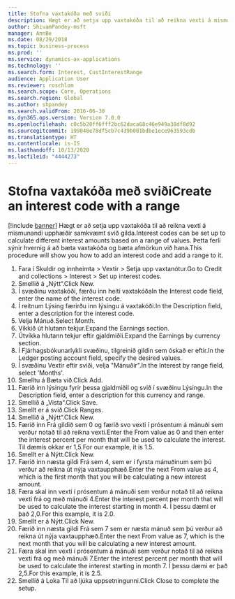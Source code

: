 ```yaml
---
title: Stofna vaxtakóða með sviði
description: Hægt er að setja upp vaxtakóða til að reikna vexti á mismunandi upphæðir samkvæmt svið gilda.
author: ShivamPandey-msft
manager: AnnBe
ms.date: 08/29/2018
ms.topic: business-process
ms.prod: ''
ms.service: dynamics-ax-applications
ms.technology: ''
ms.search.form: Interest, CustInterestRange
audience: Application User
ms.reviewer: roschlom
ms.search.scope: Core, Operations
ms.search.region: Global
ms.author: shpandey
ms.search.validFrom: 2016-06-30
ms.dyn365.ops.version: Version 7.0.0
ms.openlocfilehash: c0c5b20ff6fff2bc62daca68c46e949a38df8d92
ms.sourcegitcommit: 199848e78df5cb7c439b001bdbe1ece963593cdb
ms.translationtype: HT
ms.contentlocale: is-IS
ms.lasthandoff: 10/13/2020
ms.locfileid: "4444273"
---
```

# <a name="create-an-interest-code-with-a-range"></a><span data-ttu-id="86c68-103">Stofna vaxtakóða með sviði</span><span class="sxs-lookup"><span data-stu-id="86c68-103">Create an interest code with a range</span></span>

[!include [banner](../../includes/banner.md)]
<span data-ttu-id="86c68-104">Hægt er að setja upp vaxtakóða til að reikna vexti á mismunandi upphæðir samkvæmt svið gilda.</span><span class="sxs-lookup"><span data-stu-id="86c68-104">Interest codes can be set up to calculate different interest amounts based on a range of values.</span></span> <span data-ttu-id="86c68-105">Þetta ferli sýnir hvernig á að bæta vaxtakóða og bæta afmörkun við hana.</span><span class="sxs-lookup"><span data-stu-id="86c68-105">This procedure will show you how to add an interest code and add a range to it.</span></span>

1. <span data-ttu-id="86c68-106">Fara í Skuldir og innheimta > Vextir > Setja upp vaxtanótur.</span><span class="sxs-lookup"><span data-stu-id="86c68-106">Go to Credit and collections > Interest > Set up interest codes.</span></span>
2. <span data-ttu-id="86c68-107">Smellið á „Nýtt“.</span><span class="sxs-lookup"><span data-stu-id="86c68-107">Click New.</span></span>
3. <span data-ttu-id="86c68-108">Í svæðinu vaxtakóði, færðu inn heiti vaxtakóða</span><span class="sxs-lookup"><span data-stu-id="86c68-108">In the Interest code field, enter the name of the interest code.</span></span>
4. <span data-ttu-id="86c68-109">Í reitnum Lýsing færirðu inn lýsingu á vaxtakóði.</span><span class="sxs-lookup"><span data-stu-id="86c68-109">In the Description field, enter a description for the interest code.</span></span>
5. <span data-ttu-id="86c68-110">Velja Mánuð.</span><span class="sxs-lookup"><span data-stu-id="86c68-110">Select Month.</span></span>
6. <span data-ttu-id="86c68-111">Víkkið út hlutann tekjur.</span><span class="sxs-lookup"><span data-stu-id="86c68-111">Expand the Earnings section.</span></span>
7. <span data-ttu-id="86c68-112">Útvíkka hlutann tekjur eftir gjaldmiðli.</span><span class="sxs-lookup"><span data-stu-id="86c68-112">Expand the Earnings by currency section.</span></span>
8. <span data-ttu-id="86c68-113">Í Fjárhagsbókunarlykli svæðinu, tilgreinið gildin sem óskað er eftir.</span><span class="sxs-lookup"><span data-stu-id="86c68-113">In the Ledger posting account field, specify the desired values.</span></span>
9. <span data-ttu-id="86c68-114">Í svæðinu Vextir eftir sviði, velja "Mánuðir".</span><span class="sxs-lookup"><span data-stu-id="86c68-114">In the Interest by range field, select 'Months'.</span></span>
10. <span data-ttu-id="86c68-115">Smelltu á Bæta við.</span><span class="sxs-lookup"><span data-stu-id="86c68-115">Click Add.</span></span>
11. <span data-ttu-id="86c68-116">Færið inn lýsingu fyrir þessa gjaldmiðil og svið í svæðinu Lýsingu.</span><span class="sxs-lookup"><span data-stu-id="86c68-116">In the Description field, enter a description for this currency and range.</span></span>
12. <span data-ttu-id="86c68-117">Smellið á „Vista“.</span><span class="sxs-lookup"><span data-stu-id="86c68-117">Click Save.</span></span>
13. <span data-ttu-id="86c68-118">Smellt er á svið.</span><span class="sxs-lookup"><span data-stu-id="86c68-118">Click Ranges.</span></span>
14. <span data-ttu-id="86c68-119">Smellið á „Nýtt“.</span><span class="sxs-lookup"><span data-stu-id="86c68-119">Click New.</span></span>
15. <span data-ttu-id="86c68-120">Færið inn Frá gildið sem 0 og færið svo vexti í prósentum á mánuði sem verður notað til að reikna vexti.</span><span class="sxs-lookup"><span data-stu-id="86c68-120">Enter the From value as 0 and then enter the interest percent per month that will be used to calculate the interest.</span></span> <span data-ttu-id="86c68-121">Til dæmis okkar er 1,5.</span><span class="sxs-lookup"><span data-stu-id="86c68-121">For our example, it is 1.5.</span></span>
16. <span data-ttu-id="86c68-122">Smellt er á Nýtt.</span><span class="sxs-lookup"><span data-stu-id="86c68-122">Click New.</span></span>
17. <span data-ttu-id="86c68-123">Færið inn næsta gildi Frá sem 4, sem er í fyrsta mánuðinum sem þú verður að reikna út nýja vaxtaupphæð.</span><span class="sxs-lookup"><span data-stu-id="86c68-123">Enter the next From value as 4, which is the first month that you will be calculating a new interest amount.</span></span>
18. <span data-ttu-id="86c68-124">Færa skal inn vexti í prósentum á mánuði sem verður notað til að reikna vexti frá og með mánuði 4.</span><span class="sxs-lookup"><span data-stu-id="86c68-124">Enter the interest percent per month that will be used to calculate the interest starting in month 4.</span></span> <span data-ttu-id="86c68-125">Í þessu dæmi er það 2,0.</span><span class="sxs-lookup"><span data-stu-id="86c68-125">For this example, it is 2.0.</span></span>
19. <span data-ttu-id="86c68-126">Smellt er á Nýtt.</span><span class="sxs-lookup"><span data-stu-id="86c68-126">Click New.</span></span>
20. <span data-ttu-id="86c68-127">Færið inn næsta gildi Frá sem 7 sem er næsta mánuð sem þú verður að reikna út nýja vaxtaupphæð.</span><span class="sxs-lookup"><span data-stu-id="86c68-127">Enter the next From value as 7, which is the next month that you will be calculating a new interest amount.</span></span>
21. <span data-ttu-id="86c68-128">Færa skal inn vexti í prósentum á mánuði sem verður notað til að reikna vexti frá og með mánuði 7.</span><span class="sxs-lookup"><span data-stu-id="86c68-128">Enter the interest percent per month that will be used to calculate the interest starting in month 7.</span></span> <span data-ttu-id="86c68-129">Í þessu dæmi er það 2,5.</span><span class="sxs-lookup"><span data-stu-id="86c68-129">For this example, it is 2.5.</span></span>
22. <span data-ttu-id="86c68-130">Smellið á Loka Til að ljúka uppsetningunni.</span><span class="sxs-lookup"><span data-stu-id="86c68-130">Click Close to complete the setup.</span></span>


